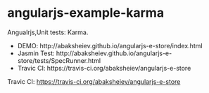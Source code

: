 # angularjs-example-karma
Angualrjs,Unit tests: Karma.

<ul>
<li>DEMO:        http://abaksheiev.github.io/angularjs-e-store/index.html</li>
<li>Jasmin Test: http://abaksheiev.github.io/angularjs-e-store/tests/SpecRunner.html</li>
<li>Travic CI:   https://travis-ci.org/abaksheiev/angularjs-e-store</li>
</ul>

Travic CI:   https://travis-ci.org/abaksheiev/angularjs-e-store
